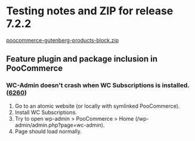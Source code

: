 # Testing notes and ZIP for release 7.2.2

[poocommerce-gutenberg-products-block.zip](https://github.com/poocommerce/poocommerce-gutenberg-products-block/files/8495877/poocommerce-gutenberg-products-block.zip)

## Feature plugin and package inclusion in PooCommerce

### WC-Admin doesn't crash when WC Subscriptions is installed. ([6260](https://github.com/poocommerce/poocommerce-gutenberg-products-block/pull/6260))

1. Go to an atomic website (or locally with symlinked PooCommerce).
2. Install WC Subscriptions.
3. Try to open wp-admin > PooCommerce > Home (/wp-admin/admin.php?page=wc-admin).
4. Page should load normally.
